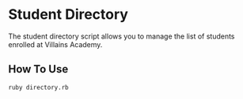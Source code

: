 # Student Directory #

The student directory script allows you to manage the list of students enrolled at Villains Academy.

## How To Use ##

```shell
ruby directory.rb
```

